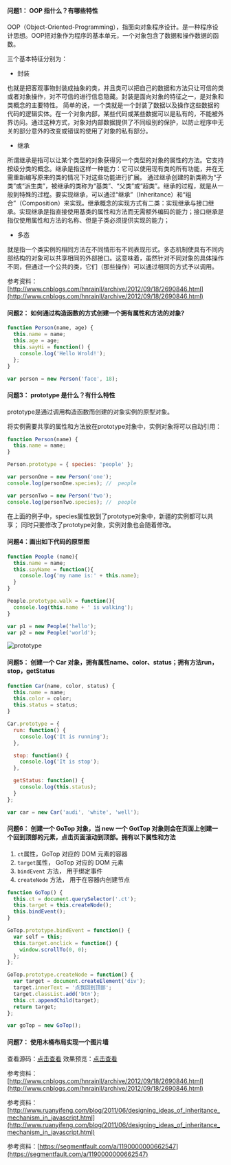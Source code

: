 #### 问题1： OOP 指什么？有哪些特性

OOP（Object-Oriented-Programming），指面向对象程序设计。是一种程序设计思想。OOP把对象作为程序的基本单元，一个对象包含了数据和操作数据的函数。

三个基本特征分别为：

* 封装

也就是把客观事物封装成抽象的类，并且类可以把自己的数据和方法只让可信的类或者对象操作，对不可信的进行信息隐藏。封装是面向对象的特征之一，是对象和类概念的主要特性。 简单的说，一个类就是一个封装了数据以及操作这些数据的代码的逻辑实体。在一个对象内部，某些代码或某些数据可以是私有的，不能被外界访问。通过这种方式，对象对内部数据提供了不同级别的保护，以防止程序中无关的部分意外的改变或错误的使用了对象的私有部分。

* 继承

所谓继承是指可以让某个类型的对象获得另一个类型的对象的属性的方法。它支持按级分类的概念。继承是指这样一种能力：它可以使用现有类的所有功能，并在无需重新编写原来的类的情况下对这些功能进行扩展。 通过继承创建的新类称为“子类”或“派生类”，被继承的类称为“基类”、“父类”或“超类”。继承的过程，就是从一般到特殊的过程。要实现继承，可以通过“继承”（Inheritance）和“组合”（Composition）来实现。继承概念的实现方式有二类：实现继承与接口继承。实现继承是指直接使用基类的属性和方法而无需额外编码的能力；接口继承是指仅使用属性和方法的名称、但是子类必须提供实现的能力；

* 多态

就是指一个类实例的相同方法在不同情形有不同表现形式。多态机制使具有不同内部结构的对象可以共享相同的外部接口。这意味着，虽然针对不同对象的具体操作不同，但通过一个公共的类，它们（那些操作）可以通过相同的方式予以调用。

参考资料：[http://www.cnblogs.com/hnrainll/archive/2012/09/18/2690846.html](http://www.cnblogs.com/hnrainll/archive/2012/09/18/2690846.html)

#### 问题2： 如何通过构造函数的方式创建一个拥有属性和方法的对象?

```javascript
function Person(name, age) {
  this.name = name;
  this.age = age;
  this.sayHi = function() {
    console.log('Hello Wrold!');
  };
}

var person = new Person('face', 18);
```

#### 问题3： prototype 是什么？有什么特性

prototype是通过调用构造函数而创建的对象实例的原型对象。

将实例需要共享的属性和方法放在prototype对象中，实例对象将可以自动引用：

```javascript
function Person(name) {
  this.name = name;
}

Person.prototype = { species: 'people' };

var personOne = new Person('one');
console.log(personOne.species); //  people

var personTwo = new Person('two');
console.log(personTwo.species); //  people
```

在上面的例子中，species属性放到了prototype对象中，新疆的实例都可以共享；
同时只要修改了prototype对象，实例对象也会随着修改。


#### 问题4：画出如下代码的原型图

```javascript
function People (name){
  this.name = name;
  this.sayName = function(){
    console.log('my name is:' + this.name);
  }
}

People.prototype.walk = function(){
  console.log(this.name + ' is walking');
}

var p1 = new People('hello');
var p2 = new People('world');
```

![prototype](http://ov2hj85gi.bkt.clouddn.com/prototype.jpg)

#### 问题5： 创建一个 Car 对象，拥有属性name、color、status；拥有方法run，stop，getStatus

```javascript
function Car(name, color, status) {
  this.name = name;
  this.color = color;
  this.status = status;
}

Car.prototype = {
  run: function() {
    console.log('It is running');
  },

  stop: function() {
    console.log('It is stop');
  },

  getStatus: function() {
    console.log(this.status);
  }
};

var car = new Car('audi', 'white', 'well');
```

#### 问题6： 创建一个 GoTop 对象，当 new 一个 GotTop 对象则会在页面上创建一个回到顶部的元素，点击页面滚动到顶部。拥有以下属性和方法

1. `ct`属性，GoTop 对应的 DOM 元素的容器
2.  `target`属性， GoTop 对应的 DOM 元素
3.  `bindEvent` 方法， 用于绑定事件
4. `createNode` 方法， 用于在容器内创建节点

```javascript
function GoTop() {
  this.ct = document.querySelector('.ct');
  this.target = this.createNode();
  this.bindEvent();
}

GoTop.prototype.bindEvent = function() {
  var self = this;
  this.target.onclick = function() {
    window.scrollTo(0, 0);
  };
};

GoTop.prototype.createNode = function() {
  var target = document.createElement('div');
  target.innerText = '点我回到顶部';
  target.classList.add('btn');
  this.ct.appendChild(target);
  return target;
};

var goTop = new GoTop();
```

#### 问题7： 使用木桶布局实现一个图片墙

查看源码：[点击查看](https://github.com/z2x/achieves/blob/master/barrellayout-oop.html)
效果预览：[点击查看](https://z2x.github.io/achieves/barrellayout-oop.html)


参考资料：[http://www.cnblogs.com/hnrainll/archive/2012/09/18/2690846.html](http://www.cnblogs.com/hnrainll/archive/2012/09/18/2690846.html)

参考资料：[http://www.ruanyifeng.com/blog/2011/06/designing_ideas_of_inheritance_mechanism_in_javascript.html](http://www.ruanyifeng.com/blog/2011/06/designing_ideas_of_inheritance_mechanism_in_javascript.html)

参考资料：[https://segmentfault.com/a/1190000000662547](https://segmentfault.com/a/1190000000662547)



